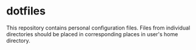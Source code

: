# dotfiles

This repository contains personal configuration files.
Files from individual directories should be placed in corresponding places in user's home directory.
